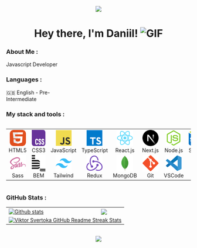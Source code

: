 <div id="header" align="center">
<img src="./assets/github.gif" width="100"/>
<h1>
Hey there, I'm Daniil!
<img src="./assets/giphy.gif" width="30px" alt="GIF">
</h1>
</div>

### About Me :

Javascript Developer

### Languages :

<div style="display: flex; align-items: flex-start; align: center">
   <table  align="center">
      <tr>
         🇬🇧 English - Pre-Intermediate
      </tr>
   </table>
</div>

### My stack and tools :

<div style="display: flex; align-items: flex-start; align: center">
   <table align="center">
      <tr>
         <td align="center"  width="88">
            <img src="./images/01-html5.svg" alt="HTML5" width="44" height="44"/>
            <br>HTML5
         </td>
         <td align="center" width="88">
            <img src="./images/02-css3.svg" alt="CSS3" width="44" height="44"/>
            <br>CSS3
         </td>
         <td align="center" width="88">
            <img src="./images/03-javascript.svg" alt="JS" width="44" height="44"/>
            <br>JavaScript
         </td>
         <td align="center" width="88">
            <img src="./images/04-typescript.svg" alt="TS" width="44" height="44"/>
            <br>TypeScript
         </td>
         <td align="center" width="88">
            <img src="./images/06-react.svg" alt="React" width="44" height="44"/>
            <br>React.js
         </td>
         <td align="center" width="88">
            <img src="./images/07-nextjs.svg" alt="Next.js" width="44" height="44"/>
            <br>Next.js
         </td>
         <td align="center" width="88">
            <img src="./images/08-nodejs.svg" alt="Node.js" width="44" height="44"/>
            <br>Node.js
         </td>
         <td align="center" width="88">
            <img src="./images/09-sql.svg" alt="SQL" width="44" height="44"/>
            <br>SQL
         </td>
      </tr>
      <td align="center" width="88">
         <img src="./images/10-sass.svg" alt="Sass" width="44" height="44"/>
         <br>Sass
      </td>
      <td align="center" width="88"> 
         <img src="./images/11-bem.svg" alt="Bem" width="44" height="44"/>
         <br>BEM
      </td>
      <td align="center"  width="88">
         <img src="./images/12-tailwind.svg" alt="Tailwind" width="44" height="44"/>
         <br>Tailwind
      </td>
      <td align="center" width="88">
         <img src="./images/13-redux.svg" alt="Redux" width="44" height="44"/>
         <br>Redux
      </td>
      <td align="center" width="88">
         <img src="./images/15-mongodb.svg" alt="MongoDB" width="44" height="44"/>
         <br>MongoDB
      </td>
      <td align="center" width="88">
         <img src="./images/16-git.svg" alt="Git" width="44" height="44"/>
         <br>Git
      </td>
      <td align="center" width="88">
         <img src="./images/17-vscode.svg" alt="Visual Studio Code" width="44" height="44"/>
         <br>VSCode
      </td>
   </table>
</div>

### GitHub Stats :

<table align="center">
   <tr>
      <td>
         <a href="https://github.com/iwebwolverine/github-readme-stats"><img align="center" src="https://github-readme-stats.vercel.app/api?username=iwebwolverine&show_icons=true&include_all_commits=true&theme=buefy&hide_border=true" alt="Github stats" /></a>
      </td>
      <td>
         <a href="https://github.com/iwebwolverine/github-readme-stats"><img align="center" src="https://github-readme-stats.vercel.app/api/top-langs/?username=iwebwolverine&layout=compact&theme=buefy&hide_border=true" /></a>
      </td>
   </tr>
   <tr>
      <td colspan=2 align="center">
         <a href="https://git.io/streak-stats"> <img src="http://github-readme-streak-stats.herokuapp.com?user=iwebwolverine&hide_border=true&background=f6f8fa&currStreakLabel=000000&date_format=j%20M%5B%20Y%5D" alt="Viktor Svertoka GitHub Readme Streak Stats" /> </a>
      </td>
   </tr>
</table>
<br>

<div align="center">
<a href="https://u8views.com/github/iwebwolverine"><img src="https://u8views.com/api/v1/github/profiles/115661003/views/day-week-month-total-count.svg"></a>
</div>

